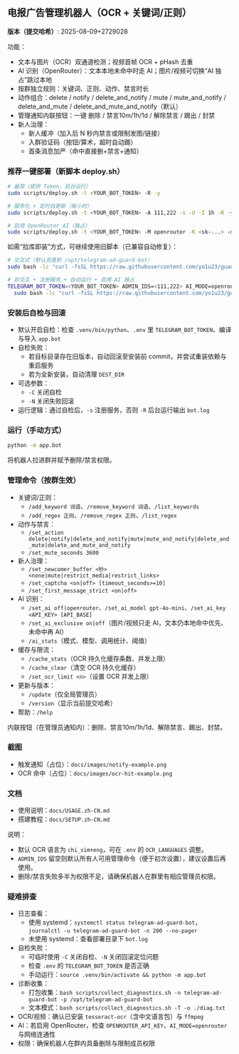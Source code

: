 ## 电报广告管理机器人（OCR + 关键词/正则）

**版本（提交哈希）**: <!--VERSION_START-->2025-08-09+2729028<!--VERSION_END-->

功能：
- 文本与图片（OCR）双通道检测；视频首帧 OCR + pHash 去重
- AI 识别（OpenRouter）：文本本地未命中时走 AI；图片/视频可切换“AI 独占”跳过本地
- 按群独立规则：关键词、正则、动作、禁言时长
- 动作组合：delete / notify / delete_and_notify / mute / mute_and_notify / delete_and_mute / delete_and_mute_and_notify（默认）
- 管理通知内联按钮：一键 删除 / 禁言10m/1h/1d / 解除禁言 / 踢出 / 封禁
- 新人治理：
  - 新人缓冲（加入后 N 秒内禁言或限制发图/链接）
  - 入群验证码（按钮/算术，超时自动踢）
  - 首条消息加严（命中直接删+禁言+通知）

### 推荐一键部署（新脚本 deploy.sh）
```bash
# 最简（提供 Token，后台运行）
sudo scripts/deploy.sh -t <YOUR_BOT_TOKEN> -R -y

# 服务化 + 定时自更新（每小时）
sudo scripts/deploy.sh -t <YOUR_BOT_TOKEN> -A 111,222 -s -U -I 1h -R -y

# 启用 OpenRouter AI（独占）
sudo scripts/deploy.sh -t <YOUR_BOT_TOKEN> -M openrouter -K <sk-...> -m gpt-4o-mini -E on -T 0.7 -s -R -y
```

如需“拉库即装”方式，可继续使用旧脚本（已兼容自动修复）：
```bash
# 交互式（默认克隆到 /opt/telegram-ad-guard-bot）
sudo bash -lc "curl -fsSL https://raw.githubusercontent.com/yo1u23/guanggao/main/scripts/install_from_repo.sh | sudo bash -s -- -F"

# 非交互 + 注册服务 + 自动运行 + 启用 AI 独占
TELEGRAM_BOT_TOKEN=<YOUR_BOT_TOKEN> ADMIN_IDS=<111,222> AI_MODE=openrouter OPENROUTER_API_KEY=<sk-...> OPENROUTER_MODEL=gpt-4o-mini AI_EXCLUSIVE=on \
  sudo bash -lc "curl -fsSL https://raw.githubusercontent.com/yo1u23/guanggao/main/scripts/install_from_repo.sh | sudo bash -s -- -R -s -Y -F"
```

### 安装后自检与回滚
- 默认开启自检：检查 `.venv/bin/python`、`.env` 里 `TELEGRAM_BOT_TOKEN`、编译与导入 `app.bot`
- 自检失败：
  - 若目标目录存在旧版本，自动回滚至安装前 commit，并尝试重装依赖与重启服务
  - 若为全新安装，自动清理 `DEST_DIR`
- 可选参数：
  - `-C` 关闭自检
  - `-N` 关闭失败回滚
- 运行逻辑：通过自检后，`-s` 注册服务，否则 `-R` 后台运行输出 `bot.log`

### 运行（手动方式）
```bash
python -m app.bot
```
将机器人拉进群并赋予删除/禁言权限。

### 管理命令（按群生效）
- 关键词/正则：
  - `/add_keyword 词语`、`/remove_keyword 词语`、`/list_keywords`
  - `/add_regex 正则`、`/remove_regex 正则`、`/list_regex`
- 动作与禁言：
  - `/set_action delete|notify|delete_and_notify|mute|mute_and_notify|delete_and_mute|delete_and_mute_and_notify`
  - `/set_mute_seconds 3600`
- 新人治理：
  - `/set_newcomer_buffer <秒> <none|mute|restrict_media|restrict_links>`
  - `/set_captcha <on|off> [timeout_seconds>=10]`
  - `/set_first_message_strict <on|off>`
- AI 识别：
  - `/set_ai off|openrouter`、`/set_ai_model gpt-4o-mini`、`/set_ai_key <API_KEY> [API_BASE]`
  - `/set_ai_exclusive on|off`（图片/视频只走 AI，文本仍本地命中优先、未命中再 AI）
  - `/ai_stats`（模式、模型、调用统计、阈值）
- 缓存与限流：
  - `/cache_stats`（OCR 持久化缓存条数、并发上限）
  - `/cache_clear`（清空 OCR 持久化缓存）
  - `/set_ocr_limit <n>`（设置 OCR 并发上限）
- 更新与版本：
  - `/update`（仅全局管理员）
  - `/version`（显示当前提交哈希）
- 帮助：`/help`

内联按钮（在管理员通知内）：删除、禁言10m/1h/1d、解除禁言、踢出、封禁。

### 截图
- 触发通知（占位）：`docs/images/notify-example.png`
- OCR 命中（占位）：`docs/images/ocr-hit-example.png`

### 文档
- 使用说明：`docs/USAGE.zh-CN.md`
- 搭建教程：`docs/SETUP.zh-CN.md`

说明：
- 默认 OCR 语言为 `chi_sim+eng`，可在 `.env` 的 `OCR_LANGUAGES` 调整。
- `ADMIN_IDS` 留空则默认所有人可用管理命令（便于初次设置），建议设置后再使用。
- 删除/禁言失败多半为权限不足，请确保机器人在群里有相应管理员权限。

### 疑难排查
- 日志查看：
  - 使用 systemd：`systemctl status telegram-ad-guard-bot`，`journalctl -u telegram-ad-guard-bot -n 200 --no-pager`
  - 未使用 systemd：查看部署目录下 `bot.log`
- 自检失败：
  - 可临时使用 `-C` 关闭自检、`-N` 关闭回滚定位问题
  - 检查 `.env` 的 `TELEGRAM_BOT_TOKEN` 是否正确
  - 手动运行：`source .venv/bin/activate && python -m app.bot`
- 诊断收集：
  - 打包收集：`bash scripts/collect_diagnostics.sh -n telegram-ad-guard-bot -p /opt/telegram-ad-guard-bot`
  - 文本模式：`bash scripts/collect_diagnostics.sh -T -o ./diag.txt`
- OCR/视频：确认已安装 `tesseract-ocr`（含中文语言包）与 `ffmpeg`
- AI：若启用 OpenRouter，检查 `OPENROUTER_API_KEY`、`AI_MODE=openrouter` 与网络连通性
- 权限：确保机器人在群内具备删除与限制成员权限
